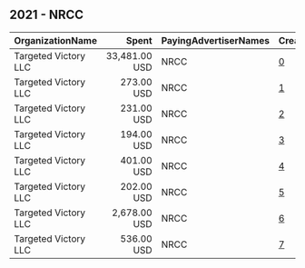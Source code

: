 ## 2021 - NRCC 
|OrganizationName|Spent|PayingAdvertiserNames|CreativeUrls|Impressions|Genders|AgeBrackets|CountryCodes|BillingAddresses|CandidateBallotInformation|
|:---|---:|:---|:---|---:|:---|:---|:---|:---|:---|
|Targeted Victory  LLC|33,481.00 USD|NRCC|[0](https://www.snap.com/political-ads/asset/8de03d13c52c448c4046569e8829025312602bd2255648a2b1179962a1d216df?mediaType=jpg)|5,859,556||18+|united states|"1100 Wilson Blvd, 10th Floor,Arlington,22209,US"|NRCC|
|Targeted Victory  LLC|273.00 USD|NRCC|[1](https://www.snap.com/political-ads/asset/3376c554a462e53fca297ee516c45677129dc8b53ecacb9d2c3731f2456de77a?mediaType=mp4)|31,913||18+|united states|"1100 Wilson Blvd, 10th Floor,Arlington,22209,US"|NRCC|
|Targeted Victory  LLC|231.00 USD|NRCC|[2](https://www.snap.com/political-ads/asset/e7f122267d4b6df1d9c96ed70f253070ceea43430179bcbd9707ad9bd68304eb?mediaType=jpg)|33,339||18+|united states|"1100 Wilson Blvd, 10th Floor,Arlington,22209,US"|NRCC|
|Targeted Victory  LLC|194.00 USD|NRCC|[3](https://www.snap.com/political-ads/asset/2d03f327f35ef7fa8a98851c14e0a60331a6bbe6b02c183cc9ea9f544d3233dd?mediaType=mp4)|31,865||18+|united states|"1100 Wilson Blvd, 10th Floor,Arlington,22209,US"|NRCC|
|Targeted Victory  LLC|401.00 USD|NRCC|[4](https://www.snap.com/political-ads/asset/e3b50427dc548b7205321dfa7c63b0f243d8f6ce57389a0020418896d4ca9962?mediaType=jpg)|32,434||18+|united states|"1100 Wilson Blvd, 10th Floor,Arlington,22209,US"|NRCC|
|Targeted Victory  LLC|202.00 USD|NRCC|[5](https://www.snap.com/political-ads/asset/fb97ae81ef22aabe9751244a5262993ec7f1d194284e325bd6287dd761ebc1ae?mediaType=jpg)|25,623||18+|united states|"1100 Wilson Blvd, 10th Floor,Arlington,22209,US"|NRCC|
|Targeted Victory  LLC|2,678.00 USD|NRCC|[6](https://www.snap.com/political-ads/asset/4a15a2e63f27fdf6c9ddf8b9213f60ca589f690123bf863097a7a21fd0b811e0?mediaType=jpg)|389,868||18+|united states|"1100 Wilson Blvd, 10th Floor,Arlington,22209,US"|NRCC|
|Targeted Victory  LLC|536.00 USD|NRCC|[7](https://www.snap.com/political-ads/asset/a2db813a35a82ef348da4e9b117a7483a7546cf5aa4c6c531113102feb57dfe8?mediaType=mp4)|83,836||18+|united states|"1100 Wilson Blvd, 10th Floor,Arlington,22209,US"|NRCC|
